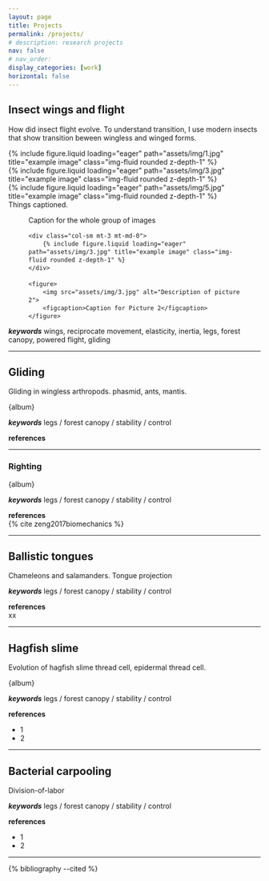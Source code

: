 ```yaml
---
layout: page
title: Projects
permalink: /projects/
# description: research projects
nav: false
# nav_order: 
display_categories: [work]
horizontal: false
---
```


## Insect wings and flight

How did insect flight evolve. To understand transition, I use modern insects that show transition beween wingless and winged forms. 

<div class="row">
    <div class="col-sm mt-3 mt-md-0">
        {% include figure.liquid loading="eager" path="assets/img/1.jpg" title="example image" class="img-fluid rounded z-depth-1" %}
    </div>
    <div class="col-sm mt-3 mt-md-0">
        {% include figure.liquid loading="eager" path="assets/img/3.jpg" title="example image" class="img-fluid rounded z-depth-1" %}
    </div>
    <div class="col-sm mt-3 mt-md-0">
        {% include figure.liquid loading="eager" path="assets/img/5.jpg" title="example image" class="img-fluid rounded z-depth-1" %}
    </div>
</div>
<div class="caption">
    Things captioned.
</div>

<figure role="group">
    <figcaption>Caption for the whole group of images</figcaption>

    <div class="col-sm mt-3 mt-md-0">
        {% include figure.liquid loading="eager" path="assets/img/3.jpg" title="example image" class="img-fluid rounded z-depth-1" %}
    </div>

    <figure>
        <img src="assets/img/3.jpg" alt="Description of picture 2">
        <figcaption>Caption for Picture 2</figcaption>
    </figure>

</figure>





<em><strong>keywords</strong></em> 
wings, reciprocate movement, elasticity, inertia, legs, forest canopy, powered flight, gliding 



---- 
## Gliding 
Gliding in wingless arthropods. 
phasmid, ants, mantis. 

{album}

<em><strong>keywords</strong></em> 
legs / forest canopy / stability / control 

<strong>references</strong>  


---
### Righting 

{album}

<em><strong>keywords</strong></em> 
legs / forest canopy / stability / control 

<strong>references</strong>  
{% cite zeng2017biomechanics %}

---
## Ballistic tongues

Chameleons and salamanders. Tongue projection


<em><strong>keywords</strong></em> 
legs / forest canopy / stability / control 

<strong>references</strong>  
xx 

---
## Hagfish slime 

Evolution of hagfish slime thread cell, epidermal thread cell. 

{album}

<em><strong>keywords</strong></em> 
legs / forest canopy / stability / control 

<strong>references</strong>  
* 1 
* 2 



---
## Bacterial carpooling 

Division-of-labor 


<em><strong>keywords</strong></em> 
legs / forest canopy / stability / control 

<strong>references</strong>  
* 1 
* 2 


---
{% bibliography --cited %}

